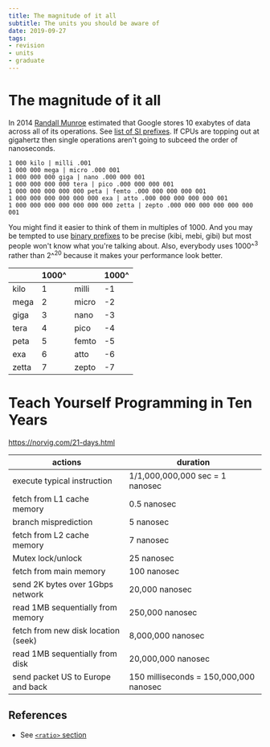 ```yaml
---
title: The magnitude of it all
subtitle: The units you should be aware of
date: 2019-09-27
tags:
- revision
- units
- graduate
---
```


# The magnitude of it all

In 2014 [Randall Munroe](https://www.youtube.com/watch?v=I64CQp6z0Pk) estimated
that Google stores 10 exabytes of data across all of its operations. See [list
of SI
prefixes](https://en.wikipedia.org/wiki/Metric_prefix#List_of_SI_prefixes). If
CPUs are topping out at gigahertz then single operations aren't going to
subceed the order of nanoseconds.

```
1 000 kilo | milli .001
1 000 000 mega | micro .000 001
1 000 000 000 giga | nano .000 000 001
1 000 000 000 000 tera | pico .000 000 000 001
1 000 000 000 000 000 peta | femto .000 000 000 000 001
1 000 000 000 000 000 000 exa | atto .000 000 000 000 000 001
1 000 000 000 000 000 000 000 zetta | zepto .000 000 000 000 000 000 001
```

You might find it easier to think of them in multiples of 1000. And you may be
tempted to use [binary prefixes](https://en.wikipedia.org/wiki/Binary_prefix)
to be precise (kibi, mebi, gibi) but most people won't know what you're talking
about. Also, everybody uses 1000^<sup>3</sup> rather than 2^<sup>20</sup>
because it makes your performance look better.

| | 1000^ | | 1000^ |
| ----- | ----- | ----- | ----- |
| kilo | 1 | milli | -1 |
| mega | 2 | micro | -2 |
| giga | 3 | nano | -3 |
| tera | 4 | pico | -4 |
| peta | 5 | femto | -5 |
| exa | 6 | atto | -6 |
| zetta | 7 | zepto | -7 |

# Teach Yourself Programming in Ten Years
https://norvig.com/21-days.html

| actions | duration |
| --- | --- |
| execute typical instruction | 1/1,000,000,000 sec = 1 nanosec |
| fetch from L1 cache memory| 0.5 nanosec |
| branch misprediction| 5 nanosec |
| fetch from L2 cache memory| 7 nanosec |
| Mutex lock/unlock| 25 nanosec |
| fetch from main memory| 100 nanosec |
| send 2K bytes over 1Gbps network| 20,000 nanosec |
| read 1MB sequentially from memory| 250,000 nanosec |
| fetch from new disk location (seek)| 8,000,000 nanosec |
| read 1MB sequentially from disk| 20,000,000 nanosec |
| send packet US to Europe and back| 150 milliseconds = 150,000,000 nanosec |

## References
- See [`<ratio>` section](http://www.open-std.org/jtc1/sc22/wg21/docs/papers/2008/n2661.htm)


